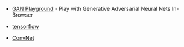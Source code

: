 + [GAN Playground](https://github.com/reiinakano/gan-playground) - Play with Generative Adversarial Neural Nets In-Browser

+ [tensorflow](http://playground.tensorflow.org)

+ [ConvNet](http://cs.stanford.edu/people/karpathy/convnetjs/)
